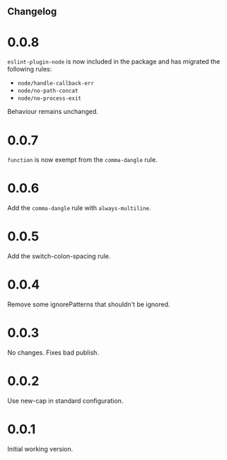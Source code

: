 Changelog
---------

# 0.0.8

`eslint-plugin-node` is now included in the package and has migrated the following rules:
- `node/handle-callback-err`
- `node/no-path-concat`
- `node/no-process-exit`

Behaviour remains unchanged.

# 0.0.7

`function` is now exempt from the `comma-dangle` rule.

# 0.0.6

Add the `comma-dangle` rule with `always-multiline`.

# 0.0.5

Add the switch-colon-spacing rule.

# 0.0.4

Remove some ignorePatterns that shouldn't be ignored.

# 0.0.3

No changes. Fixes bad publish.

# 0.0.2

Use new-cap in standard configuration.

# 0.0.1

Initial working version.
